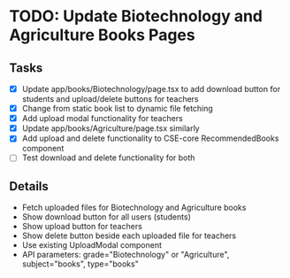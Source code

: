 # TODO: Update Biotechnology and Agriculture Books Pages

## Tasks
- [x] Update app/books/Biotechnology/page.tsx to add download button for students and upload/delete buttons for teachers
- [x] Change from static book list to dynamic file fetching
- [x] Add upload modal functionality for teachers
- [x] Update app/books/Agriculture/page.tsx similarly
- [x] Add upload and delete functionality to CSE-core RecommendedBooks component
- [ ] Test download and delete functionality for both

## Details
- Fetch uploaded files for Biotechnology and Agriculture books
- Show download button for all users (students)
- Show upload button for teachers
- Show delete button beside each uploaded file for teachers
- Use existing UploadModal component
- API parameters: grade="Biotechnology" or "Agriculture", subject="books", type="books"
